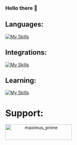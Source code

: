 ### Hello there 👋

## Languages:
[![My Skills](https://skillicons.dev/icons?i=html,css,js,py,lua,sql&theme=dark)](https://skillicons.dev)
## Integrations:
[![My Skills](https://skillicons.dev/icons?i=discord,bots&theme=dark)](https://skillicons.dev)
## Learning:
[![My Skills](https://skillicons.dev/icons?i=php,ts&theme=dark)](https://skillicons.dev)

# Support:
<p align="center"><a align="center" href="https://ko-fi.com/maximus_prime"> <img align="left" src="https://cdn.ko-fi.com/cdn/kofi3.png?v=3" height="50" width="210" alt="maximus_prime" /></a></p><br><br>
